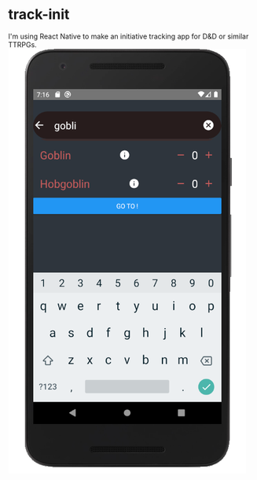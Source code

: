 # track-init
I'm using React Native to make an initiative tracking app for D&D or similar TTRPGs.
![](screenshots/trackinit-search2.png?raw=true)
